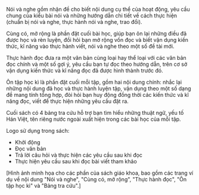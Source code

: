 Nói và nghe gồm nhận đề cho biết nội dung cụ thể của hoạt động, yêu cầu chung của kiểu bài nói và những hướng dẫn chi tiết về cách thực hiện (chuẩn bị nói và nghe, thực hành nói và nghe, trao đổi).

Cùng có, mở rộng là phần đặt cuối bài học, giúp bạn ôn lại những điều đã được học và rèn luyện, đồi hỏi bạn mở rộng vốn đọc và biết vận dụng kiến thức, kĩ năng vào thực hành viết, nói và nghe theo một số đề tài mới.

Thực hành đọc đưa ra một văn bản cùng loại hay thể loại với các văn bản đọc chính và một số gợi ý, yêu cầu bạn tự đọc theo hướng dẫn, trên cơ sở vận dụng kiến thức và kĩ năng đọc đã được hình thành trước đó.

Ôn tập học kì là phần đặt cuối mỗi tập, gồm hai nội dung chính: nhắc lại những nội dung đã học và thực hành luyện tập, vận dụng theo một số dạng đề mang tính tổng hợp, đòi hỏi bạn huy động đồng thời các kiến thức và kĩ năng đọc, viết để thực hiện những yêu cầu đặt ra.

Cuối sách có 4 bảng tra cứu hỗ trợ bạn tìm hiểu những thuật ngữ, yếu tố Hán Việt, tên riêng nước ngoài xuất hiện trong các bài học của mỗi tập.

Logo sử dụng trong sách:
- Khởi động
- Đọc văn bản
- Trả lời câu hỏi và thực hiện các yêu cầu sau khi đọc
- Thực hiện yêu cầu sau khi đọc bài viết tham khảo

[Hình ảnh minh họa cho các phần của sách giáo khoa, bao gồm các trang ví dụ về nội dung "Nói và nghe", "Cùng có, mở rộng", "Thực hành đọc", "Ôn tập học kì" và "Bảng tra cứu".]